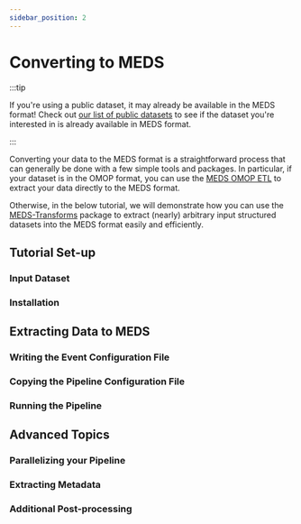 ```yaml
---
sidebar_position: 2
---
```


# Converting to MEDS

:::tip

If you're using a public dataset, it may already be available in the MEDS format! Check out
[our list of public datasets](/docs/MEDS_datasets_and_models) to see if the dataset you're interested in
is already available in MEDS format.

:::

Converting your data to the MEDS format is a straightforward process that can generally be done with a few
simple tools and packages. In particular, if your dataset is in the OMOP format, you can use the [MEDS OMOP
ETL](https://github.com/Medical-Event-Data-Standard/meds_etl/tree/main?tab=readme-ov-file#omop) to extract
your data directly to the MEDS format.

Otherwise, in the below tutorial, we will demonstrate how you can use the
[MEDS-Transforms](https://meds-transforms.readthedocs.io/en/stable/) package to extract (nearly) arbitrary
input structured datasets into the MEDS format easily and efficiently.

## Tutorial Set-up

### Input Dataset

### Installation

## Extracting Data to MEDS

### Writing the Event Configuration File

### Copying the Pipeline Configuration File

### Running the Pipeline

## Advanced Topics

### Parallelizing your Pipeline

### Extracting Metadata

### Additional Post-processing
